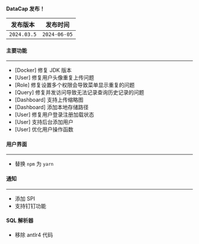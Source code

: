 **DataCap 发布！**

|    发布版本     |     发布时间     |
|:-----------:|:------------:|
| `2024.03.5` | `2024-06-05` |

#### 主要功能

---

- [Docker] 修复 JDK 版本
- [User] 修复用户头像重复上传问题
- [Role] 修复设置多个权限会导致菜单显示重复的问题
- [Query] 修复并发访问导致无法记录查询历史记录的问题
- [Dashboard] 支持上传缩略图
- [Dashboard] 添加本地存储路径
- [User] 修复用户登录注册加载状态
- [User] 支持后台添加用户
- [User] 优化用户操作函数

#### 用户界面

---

- 替换 `npm` 为 `yarn`

#### 通知

---

- 添加 SPI
- 支持钉钉功能

#### SQL 解析器

- 移除 antlr4 代码
